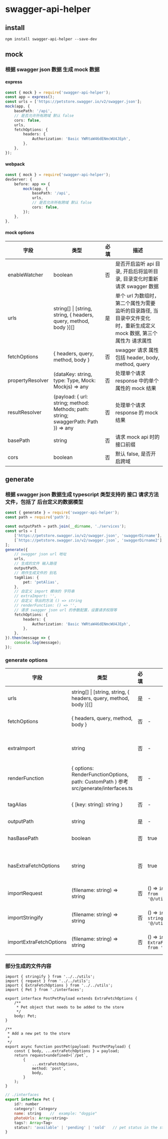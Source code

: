 # swagger-api-helper

## install

```
npm install swagger-api-helper --save-dev
```

## mock

### 根据 swagger json 数据 生成 mock 数据

#### express

```ts
const { mock } = require('swagger-api-helper');
const app = express();
const urls = ['https://petstore.swagger.io/v2/swagger.json'];
mock(app, {
    basePath: '/api',
    // 是否允许所有跨域 默认 false
    cors: false,
    urls,
    fetchOptions: {
        headers: {
            Authorization: 'Basic YWRtaW46dENmcWU4JEph',
        },
    },
});
```

#### webpack

```ts
const { mock } = require('swagger-api-helper');
devServer: {
    before: app => {
        mock(app, {
            basePath: '/api',
            urls,
            // 是否允许所有跨域 默认 false
            cors: false,
        });
    },
},
```

#### mock options

| 字段             | 类型                                                                                | 必填 | 描述                                                                                                                 |
| ---------------- | ----------------------------------------------------------------------------------- | ---- | -------------------------------------------------------------------------------------------------------------------- |
| enableWatcher    | boolean                                                                             | 否   | 是否开启监听 api 目录, 开启后将监听目录, 目录变化时重新请求 swagger 数据                                             |
| urls             | string[] \| [string, string, { headers, query, method, body }][]                    | 是   | 单个 url 为数组时，第二个属性为需要监听的目录路径, 当目录中文件变化时，重新生成定义 mock 数据, 第三个属性为 请求属性 |
| fetchOptions     | { headers, query, method, body }                                                    | 否   | swagger 请求 属性 包括 header, body, method, query                                                                   |
| propertyResolver | (dataKey: string, type: Type, Mock: Mockjs) => any                                  | 否   | 处理单个请求 response 中的单个属性的 mock 结果                                                                       |
| resultResolver   | (payload: { url: string; method: Methods; path: string; swaggerPath: Path }) => any | 否   | 处理单个请求 response 的 mock 结果                                                                                   |
| basePath         | string                                                                              | 否   | 请求 mock api 时的接口前缀                                                                                           |
| cors             | boolean                                                                             | 否   | 默认 false, 是否开启跨域                                                                                             |

## generate

### 根据 swagger json 数据生成 typescript 类型支持的 接口 请求方法文件，包括了 后台定义的数据模型

```ts
const { generate } = require('swagger-api-helper');
const path = require('path');

const outputPath = path.join(__dirname, './services');
const urls = [
    ['https://petstore.swagger.io/v2/swagger.json', 'swaggerDirname'],
    [`https://petstore.swagger.io/v2/swagger.json`, 'swaggerDirname2'],
];
generate({
    // swagger json url 地址
    urls,
    // 生成的文件 输入路径
    outputPath,
    // 用作生成文件的 别名
    tagAlias: {
        pet: 'petAlias',
    },
    // 自定义 import 模块的 字符串
    // extraImport: '',
    // 自定义 导出的方法 () => string
    // renderFunction: () => '',
    // 请求 swagger json url 的参数配置，设置请求权限等
    fetchOptions: {
        headers: {
            Authorization: 'Basic YWRtaW46dENmcWU4JEph',
        },
    },
}).then(message => {
    console.log(message);
});
```

### generate options

| 字段                    | 类型                                                                                 | 必填 | 默认值                                               | 描述                                                                                |
| ----------------------- | ------------------------------------------------------------------------------------ | ---- | ---------------------------------------------------- | ----------------------------------------------------------------------------------- |
| urls                    | string[] \| [string, string, { headers, query, method, body }][]                     | 是   | -                                                    | 单个 url 为数组时，第二个属性为生成文件的名称, 第三个属性为 请求属性                |
| fetchOptions            | { headers, query, method, body }                                                     | 否   | -                                                    | swagger 请求 属性 包括 header, body, method, query                                  |
| extraImport             | string                                                                               | 否   | -                                                    | 生成文件的顶部 import 字符串, 自定义 renderFunction 时可能需要                      |
| renderFunction          | { options: RenderFunctionOptions, path: CustomPath } 参考 src/generate/interfaces.ts | 否   | -                                                    | 自定义生成的请求方法                                                                |
| tagAlias                | { [key: string]: string }                                                            | 否   | -                                                    | 生成的文件名默认使用 tag，配置 tagAlias 能修改生成的文件名称                        |
| outputPath              | string                                                                               | 是   | -                                                    | 生成文件输出的路径                                                                  |
| hasBasePath             | boolean                                                                              | 否   | true                                                 | 生成的 API 接口中 url 属性是否需要携带 swagger 中的 basePath                        |
| hasExtraFetchOptions    | string                                                                               | 否   | true                                                 | 发送请求时是否需要传入自定义的属性, 为 false 时, importExtraFetchOptions 不会被调用 |
| importRequest           | (filename: string) => string                                                         | 否   | () => `import request from '@/utils/request';`       | 返回 导入 request 的字符串, request 用来发请求的方法                                |
| importStringify         | (filename: string) => string                                                         | 否   | () => `import stringify from '@/utils/stringify';`   | 返回 导入 stringify 方法的字符串, stringify 用来处理 url 上的 query 值              |
| importExtraFetchOptions | (filename: string) => string                                                         | 否   | () => `import { ExtraFetchOptions } from '@/types';` | 返回 导入 ExtraFetchOptions 的字符串                                                |

### 部分生成的文件内容

```
import { stringify } from '../../utils';
import { request } from '../../utils';
import { ExtraFetchOptions } from '../../utils';
import { Pet } from './interfaces';

export interface PostPetPayload extends ExtraFetchOptions {
    /**
     * Pet object that needs to be added to the store
     */
    body: Pet;
}

/**
 * Add a new pet to the store
 *
 */
export async function postPet(payload: PostPetPayload) {
    const { body, ...extraFetchOptions } = payload;
    return request<undefined>(`/pet`,
        {
            ...extraFetchOptions,
            method: 'post',
            body,
        }
    );
}
```

```js
// ./interfaces
export interface Pet {
	id?: number
	category?: Category
	name: string	//  example: "doggie"
	photoUrls: Array<string>
	tags?: Array<Tag>
	status?: 'available' | 'pending' | 'sold'	// pet status in the store
}
```
